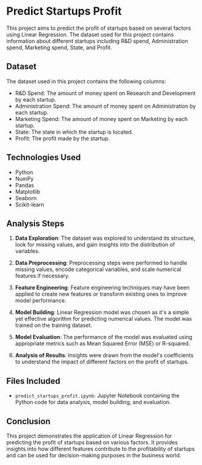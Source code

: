 # Predict Startups Profit

This project aims to predict the profit of startups based on several factors using Linear Regression. The dataset used for this project contains information about different startups including R&D spend, Administration spend, Marketing spend, State, and Profit.

## Dataset

The dataset used in this project contains the following columns:

- R&D Spend: The amount of money spent on Research and Development by each startup.
- Administration Spend: The amount of money spent on Administration by each startup.
- Marketing Spend: The amount of money spent on Marketing by each startup.
- State: The state in which the startup is located.
- Profit: The profit made by the startup.

## Technologies Used

- Python
- NumPy
- Pandas
- Matplotlib
- Seaborn
- Scikit-learn

## Analysis Steps

1. **Data Exploration**: The dataset was explored to understand its structure, look for missing values, and gain insights into the distribution of variables.

2. **Data Preprocessing**: Preprocessing steps were performed to handle missing values, encode categorical variables, and scale numerical features if necessary.

3. **Feature Engineering**: Feature engineering techniques may have been applied to create new features or transform existing ones to improve model performance.

4. **Model Building**: Linear Regression model was chosen as it's a simple yet effective algorithm for predicting numerical values. The model was trained on the training dataset.

5. **Model Evaluation**: The performance of the model was evaluated using appropriate metrics such as Mean Squared Error (MSE) or R-squared.

6. **Analysis of Results**: Insights were drawn from the model's coefficients to understand the impact of different factors on the profit of startups.

## Files Included

- `predict_startups_profit.ipynb`: Jupyter Notebook containing the Python code for data analysis, model building, and evaluation.


## Conclusion

This project demonstrates the application of Linear Regression for predicting the profit of startups based on various factors. It provides insights into how different features contribute to the profitability of startups and can be used for decision-making purposes in the business world.
